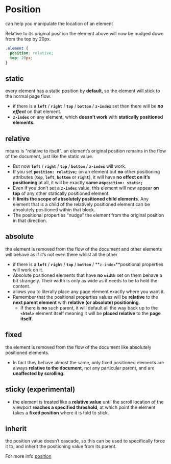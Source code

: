 # Position

can help you manipulate the location of an element

Relative to its original position the element above will now be nudged down from the top by 20px.

```css
.element {
  position: relative;
  top: 20px;
}
```

## static

 every element has a static position by **default**, so the element will stick to the normal page flow.

* if there is a **`left`** / **`right`** / **`top`** / **`bottom`** / **`z-index`** set then there will be _**no effect**_  on that element.
*  **`z-index`** on any element, which **doesn’t work** with **statically positioned elements**.

## **relative**

means is “relative to itself”. an element’s original position remains in the flow of the document, just like the static value.

* But now **`left`** / **`right`** / **`top`** / **`bottom`** / **`z-index`** will work.
*  If you set **`position: relative;`** on an element but **no** other positioning attributes \(**`top`**, **`left`**, **`bottom`** or **`right`**\), it will have **no effect on it’s positioning** at all, it will be exactly **same as`position: static;`**
*  Even if you don’t set a **`z-index`** value, this element will now appear **on top** of any other statically positioned element.
* It **limits the scope of absolutely positioned child elements**. Any element that is a child of the relatively positioned element can be absolutely positioned within that block. 
* The positional properties “nudge” the element from the original position in that direction.

## **absolute**

 the element is removed from the flow of the document and other elements will behave as if it’s not even there whilst all the other 

* if there is a **`left`** / **`right`** / **`top`** / **`bottom`** / **`z-index`**positional properties will work on it.
* Absolute positioned elements that have **no** **`width`** set on them behave a bit strangely. Their width is only as wide as it needs to be to hold the content.
* allows you to literally place any page element exactly where you want it.
* Remember that the positional properties values will be **relative** to the **next parent element** with **relative \(or absolute\) positioning**.
  *  If there is **no** such parent, it will default all the way back up to the **`<html>`** element itself meaning it will be **placed relative** to the **page itself.**

## **fixed**

 the element is removed from the flow of the document like absolutely positioned elements.

* In fact they behave almost the same, only fixed positioned elements are always **relative to the document**, not any particular parent, and are **unaffected by scrolling**.

## **sticky** **\(experimental\)**

*  the element is treated like a **relative value** until the scroll location of the viewport **reaches a specified threshold**, at which point the element takes a **fixed position** where it is told to stick.

## **inherit** 

 the position value doesn’t cascade, so this can be used to specifically force it to, and inherit the positioning value from its parent.

For more info [position](https://css-tricks.com/almanac/properties/p/position/)

